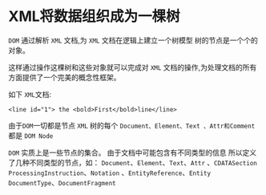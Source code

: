 XML将数据组织成为一棵树
===================

`DOM` 通过解析 `XML` 文档,为 `XML` 文档在逻辑上建立一个树模型
树的节点是一个个的对象。

这样通过操作这棵树和这些对象就可以完成对 `XML` 文档的操作,为处理文档的所有方面提供了一个完美的概念性框架。

如下 `XML`文档:

`<line id="1"> the <bold>First</bold>line</line>`

由于`DOM`一切都是节点
`XML` 树的每个 `Document、Element、Text 、Attr和Comment`都是 `DOM Node`

`DOM` 实质上是一些节点的集合。
由于文档中可能包含有不同类型的信息
所以定义了几种不同类型的节点，如：
`Document`、`Element`、`Text`、`Attr` 、`CDATASection`
`ProcessingInstruction`、`Notation` 、`EntityReference`、`Entity`
`DocumentType`、`DocumentFragment`
